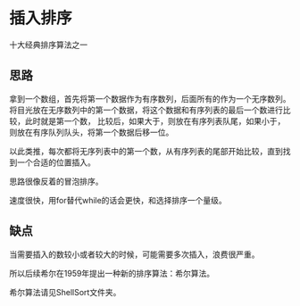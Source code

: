 # 插入排序

十大经典排序算法之一

## 思路

拿到一个数组，首先将第一个数据作为有序数列，后面所有的作为一个无序数列。
将目光放在无序数列中的第一个数据，将这个数据和有序列表的最后一个数进行比较，此时就是第一个数，
比较后，如果大于，则放在有序列表队尾，如果小于，则放在有序队列队头，将第一个数据后移一位。

以此类推，每次都将无序列表中的第一个数，从有序列表的尾部开始比较，直到找到一个合适的位置插入。

思路很像反着的冒泡排序。

速度很快，用for替代while的话会更快，和选择排序一个量级。

## 缺点

当需要插入的数较小或者较大的时候，可能需要多次插入，浪费很严重。

所以后续希尔在1959年提出一种新的排序算法：希尔算法。

希尔算法请见ShellSort文件夹。